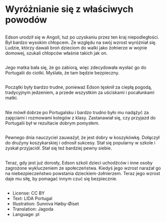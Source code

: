 # Wyróżnianie się z właściwych powodów

##
Edson urodził się w Angoli, tuż po uzyskaniu przez ten kraj niepodległości. Był bardzo wysokim chłopcem. Ze względu na swój wzrost wyróżniał się. Ludzie, którzy dawali broń dzieciom do walki jako żołnierze w wojnie domowej, szukali chłopców właśnie takich jak on.

##
Jego matka bała się, że go zabiorą, więc zdecydowała wysłać go do Portugalii do ciotki. Myślała, że tam będzie bezpieczny.

##
Początki były bardzo trudne, ponieważ Edson tęsknił za ciepłą pogodą, tradycyjnym jedzeniem, a przede wszystkim za uściskami i pocałunkami matki.

##
Nie mówił dobrze po Portugalsku i bardzo trudno było mu nadążyć za zajęciami i rozmowami kolegów z klasy. Zastanawiał się, czy przyjazd do Portugalii był w rezultacie dobrym pomysłem.

##
Pewnego dnia nauczyciel zauważył, że jest dobry w koszykówkę. Dołączył do drużyny koszykarskiej i odnosił sukcesy. Stał się popularny w szkole i zyskał przyjaciół. Stał się też bardziej pewny siebie.

##
Teraz, gdy jest już dorosły, Edson szkoli dzieci uchodźców i inne osoby zagrożone wykluczeniem ze społeczeństwa. Kiedyś jego wzrost narażał go na niebezpieczeństwo powstania dzieckiem-żołnierzem. Teraz jego wzrost daje mu siłę, by pomagać innym czuć się bezpiecznie.

##
* License: CC BY
* Text: LIDA Portugal
* Illustration: Sunniva Høiby-Øiset
* Translation: Jagoda
* Language: pl
